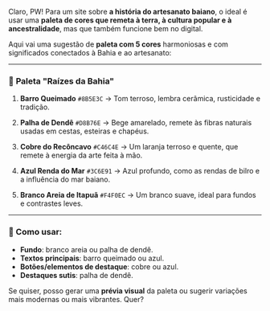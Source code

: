 Claro, PW! Para um site sobre **a história do artesanato baiano**, o ideal é usar uma **paleta de cores que remeta à terra, à cultura popular e à ancestralidade**, mas que também funcione bem no digital.

Aqui vai uma sugestão de **paleta com 5 cores** harmoniosas e com significados conectados à Bahia e ao artesanato:

---

### 🎨 **Paleta "Raízes da Bahia"**

1. **Barro Queimado**
   `#8B5E3C`
   → Tom terroso, lembra cerâmica, rusticidade e tradição.

2. **Palha de Dendê**
   `#D8B76E`
   → Bege amarelado, remete às fibras naturais usadas em cestas, esteiras e chapéus.

3. **Cobre do Recôncavo**
   `#C46C4E`
   → Um laranja terroso e quente, que remete à energia da arte feita à mão.

4. **Azul Renda do Mar**
   `#3C6E91`
   → Azul profundo, como as rendas de bilro e a influência do mar baiano.

5. **Branco Areia de Itapuã**
   `#F4F0EC`
   → Um branco suave, ideal para fundos e contrastes leves.

---

### 🌈 Como usar:

* **Fundo**: branco areia ou palha de dendê.
* **Textos principais**: barro queimado ou azul.
* **Botões/elementos de destaque**: cobre ou azul.
* **Destaques sutis**: palha de dendê.

Se quiser, posso gerar uma **prévia visual** da paleta ou sugerir variações mais modernas ou mais vibrantes. Quer?
